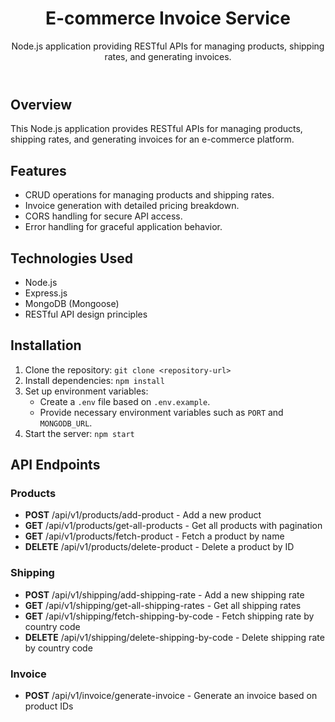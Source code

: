 <!DOCTYPE html>
<html lang="en">

<head>
  <meta charset="UTF-8">
  <meta name="viewport" content="width=device-width, initial-scale=1.0">
</head>

<body>
  <header>
    <h1>E-commerce Invoice Service </h1>
    <p>Node.js application providing RESTful APIs for managing products, shipping rates, and generating invoices.</p>
  </header>

  <section>
    <h2>Overview</h2>
    <p>This Node.js application provides RESTful APIs for managing products, shipping rates, and generating invoices for an e-commerce platform.</p>
  </section>

  <section>
    <h2>Features</h2>
    <ul>
      <li>CRUD operations for managing products and shipping rates.</li>
      <li>Invoice generation with detailed pricing breakdown.</li>
      <li>CORS handling for secure API access.</li>
      <li>Error handling for graceful application behavior.</li>
    </ul>
  </section>

  <section>
    <h2>Technologies Used</h2>
    <ul>
      <li>Node.js</li>
      <li>Express.js</li>
      <li>MongoDB (Mongoose)</li>
      <li>RESTful API design principles</li>
    </ul>
  </section>

  <section>
    <h2>Installation</h2>
    <ol>
      <li>Clone the repository: <code>git clone &lt;repository-url&gt;</code></li>
      <li>Install dependencies: <code>npm install</code></li>
      <li>Set up environment variables:
        <ul>
          <li>Create a <code>.env</code> file based on <code>.env.example</code>.</li>
          <li>Provide necessary environment variables such as <code>PORT</code> and <code>MONGODB_URL</code>.</li>
        </ul>
      </li>
      <li>Start the server: <code>npm start</code></li>
    </ol>
  </section>

  <section>
    <h2>API Endpoints</h2>
    <h3>Products</h3>
    <ul>
      <li><strong>POST</strong> /api/v1/products/add-product - Add a new product</li>
      <li><strong>GET</strong> /api/v1/products/get-all-products - Get all products with pagination</li>
      <li><strong>GET</strong> /api/v1/products/fetch-product - Fetch a product by name</li>
      <li><strong>DELETE</strong> /api/v1/products/delete-product - Delete a product by ID</li>
    </ul>
    <h3>Shipping</h3>
    <ul>
      <li><strong>POST</strong> /api/v1/shipping/add-shipping-rate - Add a new shipping rate</li>
      <li><strong>GET</strong> /api/v1/shipping/get-all-shipping-rates - Get all shipping rates</li>
      <li><strong>GET</strong> /api/v1/shipping/fetch-shipping-by-code - Fetch shipping rate by country code</li>
      <li><strong>DELETE</strong> /api/v1/shipping/delete-shipping-by-code - Delete shipping rate by country code</li>
    </ul>
    <h3>Invoice</h3>
    <ul>
      <li><strong>POST</strong> /api/v1/invoice/generate-invoice - Generate an invoice based on product IDs</li>
    </ul>
  </section>

</body>

</html>
